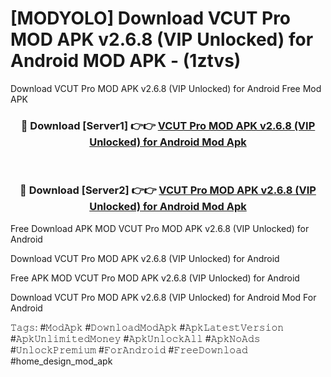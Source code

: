 # [MODYOLO] Download VCUT Pro MOD APK v2.6.8 (VIP Unlocked) for Android MOD APK - (1ztvs)
Download VCUT Pro MOD APK v2.6.8 (VIP Unlocked) for Android Free Mod APK

<div align="center">
<h3>🔴 Download [Server1] 👉👉 <a href="https://apk-comot.site?title=VCUT_Pro_MOD_APK_v2.6.8_(VIP_Unlocked)_for_Android">VCUT Pro MOD APK v2.6.8 (VIP Unlocked) for Android Mod Apk</a></h3><br>

<h3>🔴 Download [Server2] 👉👉 <a href="https://apk-comot.site?title=VCUT_Pro_MOD_APK_v2.6.8_(VIP_Unlocked)_for_Android">VCUT Pro MOD APK v2.6.8 (VIP Unlocked) for Android Mod Apk</a></h3>
</div>


Free Download APK MOD VCUT Pro MOD APK v2.6.8 (VIP Unlocked) for Android

Download VCUT Pro MOD APK v2.6.8 (VIP Unlocked) for Android 

Free APK MOD VCUT Pro MOD APK v2.6.8 (VIP Unlocked) for Android 

Download VCUT Pro MOD APK v2.6.8 (VIP Unlocked) for Android Mod For Android

𝚃𝚊𝚐𝚜: #𝙼𝚘𝚍𝙰𝚙𝚔 #𝙳𝚘𝚠𝚗𝚕𝚘𝚊𝚍𝙼𝚘𝚍𝙰𝚙𝚔 #𝙰𝚙𝚔𝙻𝚊𝚝𝚎𝚜𝚝𝚅𝚎𝚛𝚜𝚒𝚘𝚗 #𝙰𝚙𝚔𝚄𝚗𝚕𝚒𝚖𝚒𝚝𝚎𝚍𝙼𝚘𝚗𝚎𝚢 #𝙰𝚙𝚔𝚄𝚗𝚕𝚘𝚌𝚔𝙰𝚕𝚕 #𝙰𝚙𝚔𝙽𝚘𝙰𝚍𝚜 #𝚄𝚗𝚕𝚘𝚌𝚔𝙿𝚛𝚎𝚖𝚒𝚞𝚖 #𝙵𝚘𝚛𝙰𝚗𝚍𝚛𝚘𝚒𝚍 #𝙵𝚛𝚎𝚎𝙳𝚘𝚠𝚗𝚕𝚘𝚊𝚍 #home_design_mod_apk
